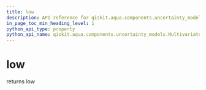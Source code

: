 ```yaml
---
title: low
description: API reference for qiskit.aqua.components.uncertainty_models.MultivariateUniformDistribution.low
in_page_toc_min_heading_level: 1
python_api_type: property
python_api_name: qiskit.aqua.components.uncertainty_models.MultivariateUniformDistribution.low
---
```


# low

returns low

